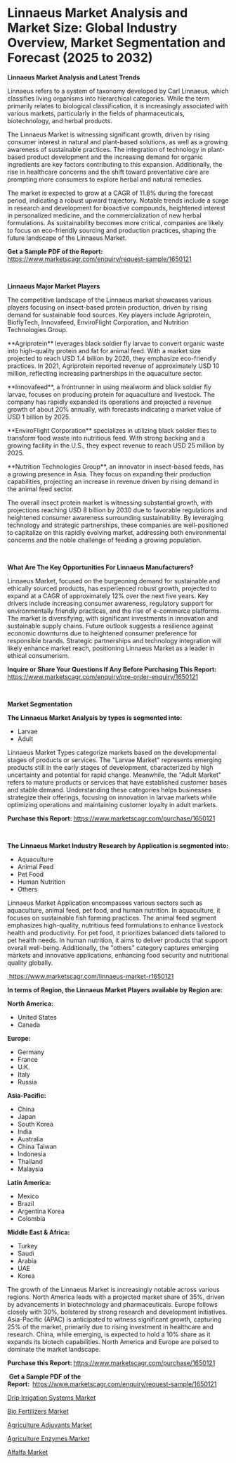 <p><h1>Linnaeus Market Analysis and Market Size: Global Industry Overview, Market Segmentation and Forecast (2025 to 2032)</h1></p><p><strong>Linnaeus Market Analysis and Latest Trends</strong></p>
<p><p>Linnaeus refers to a system of taxonomy developed by Carl Linnaeus, which classifies living organisms into hierarchical categories. While the term primarily relates to biological classification, it is increasingly associated with various markets, particularly in the fields of pharmaceuticals, biotechnology, and herbal products.</p><p>The Linnaeus Market is witnessing significant growth, driven by rising consumer interest in natural and plant-based solutions, as well as a growing awareness of sustainable practices. The integration of technology in plant-based product development and the increasing demand for organic ingredients are key factors contributing to this expansion. Additionally, the rise in healthcare concerns and the shift toward preventative care are prompting more consumers to explore herbal and natural remedies.</p><p>The market is expected to grow at a CAGR of 11.8% during the forecast period, indicating a robust upward trajectory. Notable trends include a surge in research and development for bioactive compounds, heightened interest in personalized medicine, and the commercialization of new herbal formulations. As sustainability becomes more critical, companies are likely to focus on eco-friendly sourcing and production practices, shaping the future landscape of the Linnaeus Market.</p></p>
<p><strong>Get a Sample PDF of the Report:&nbsp;</strong> <a href="https://www.marketscagr.com/enquiry/request-sample/1650121?utm_campaign=1868&utm_medium=2&utm_source=Github&utm_content=ia&utm_term=30032025&utm_id=linnaeus">https://www.marketscagr.com/enquiry/request-sample/1650121</a></p>
<p>&nbsp;</p>
<p><strong>Linnaeus Major Market Players</strong></p>
<p><p>The competitive landscape of the Linnaeus market showcases various players focusing on insect-based protein production, driven by rising demand for sustainable food sources. Key players include Agriprotein, BioflyTech, Innovafeed, EnviroFlight Corporation, and Nutrition Technologies Group.</p><p>**Agriprotein** leverages black soldier fly larvae to convert organic waste into high-quality protein and fat for animal feed. With a market size projected to reach USD 1.4 billion by 2026, they emphasize eco-friendly practices. In 2021, Agriprotein reported revenue of approximately USD 10 million, reflecting increasing partnerships in the aquaculture sector.</p><p>**Innovafeed**, a frontrunner in using mealworm and black soldier fly larvae, focuses on producing protein for aquaculture and livestock. The company has rapidly expanded its operations and projected a revenue growth of about 20% annually, with forecasts indicating a market value of USD 1 billion by 2025.</p><p>**EnviroFlight Corporation** specializes in utilizing black soldier flies to transform food waste into nutritious feed. With strong backing and a growing facility in the U.S., they expect revenue to reach USD 25 million by 2025.</p><p>**Nutrition Technologies Group**, an innovator in insect-based feeds, has a growing presence in Asia. They focus on expanding their production capabilities, projecting an increase in revenue driven by rising demand in the animal feed sector.</p><p>The overall insect protein market is witnessing substantial growth, with projections reaching USD 8 billion by 2030 due to favorable regulations and heightened consumer awareness surrounding sustainability. By leveraging technology and strategic partnerships, these companies are well-positioned to capitalize on this rapidly evolving market, addressing both environmental concerns and the noble challenge of feeding a growing population.</p></p>
<p>&nbsp;</p>
<p><strong>What Are The Key Opportunities For Linnaeus Manufacturers?</strong></p>
<p><p>Linnaeus Market, focused on the burgeoning demand for sustainable and ethically sourced products, has experienced robust growth, projected to expand at a CAGR of approximately 12% over the next five years. Key drivers include increasing consumer awareness, regulatory support for environmentally friendly practices, and the rise of e-commerce platforms. The market is diversifying, with significant investments in innovation and sustainable supply chains. Future outlook suggests a resilience against economic downturns due to heightened consumer preference for responsible brands. Strategic partnerships and technology integration will likely enhance market reach, positioning Linnaeus Market as a leader in ethical consumerism.</p></p>
<p><strong>Inquire or Share Your Questions If Any Before Purchasing This Report:</strong> <a href="https://www.marketscagr.com/enquiry/pre-order-enquiry/1650121?utm_campaign=1868&utm_medium=2&utm_source=Github&utm_content=ia&utm_term=30032025&utm_id=linnaeus">https://www.marketscagr.com/enquiry/pre-order-enquiry/1650121</a></p>
<p>&nbsp;</p>
<p><strong>Market Segmentation</strong></p>
<p><strong>The Linnaeus Market Analysis by types is segmented into:</strong></p>
<p><ul><li>Larvae</li><li>Adult</li></ul></p>
<p><p>Linnaeus Market Types categorize markets based on the developmental stages of products or services. The "Larvae Market" represents emerging products still in the early stages of development, characterized by high uncertainty and potential for rapid change. Meanwhile, the "Adult Market" refers to mature products or services that have established customer bases and stable demand. Understanding these categories helps businesses strategize their offerings, focusing on innovation in larvae markets while optimizing operations and maintaining customer loyalty in adult markets.</p></p>
<p><strong>Purchase this Report:&nbsp;</strong><a href="https://www.marketscagr.com/purchase/1650121?utm_campaign=1868&utm_medium=2&utm_source=Github&utm_content=ia&utm_term=30032025&utm_id=linnaeus">https://www.marketscagr.com/purchase/1650121</a></p>
<p>&nbsp;</p>
<p><strong>The Linnaeus Market Industry Research by Application is segmented into:</strong></p>
<p><ul><li>Aquaculture</li><li>Animal Feed</li><li>Pet Food</li><li>Human Nutrition</li><li>Others</li></ul></p>
<p><p>Linnaeus Market Application encompasses various sectors such as aquaculture, animal feed, pet food, and human nutrition. In aquaculture, it focuses on sustainable fish farming practices. The animal feed segment emphasizes high-quality, nutritious feed formulations to enhance livestock health and productivity. For pet food, it prioritizes balanced diets tailored to pet health needs. In human nutrition, it aims to deliver products that support overall well-being. Additionally, the "others" category captures emerging markets and innovative applications, enhancing food security and nutritional quality globally.</p></p>
<p><a href="https://www.marketscagr.com/linnaeus-market-r1650121?utm_campaign=1868&utm_medium=2&utm_source=Github&utm_content=ia&utm_term=30032025&utm_id=linnaeus">&nbsp;https://www.marketscagr.com/linnaeus-market-r1650121</a></p>
<p><strong>In terms of Region, the Linnaeus Market Players available by Region are:</strong></p>
<p>
    <p> <strong> North America: </strong>
        <ul>
            <li>United States</li>
            <li>Canada</li>
        </ul>
        </p> 
    <p> <strong> Europe: </strong>
        <ul>
            <li>Germany</li>
            <li>France</li>
            <li>U.K.</li>
            <li>Italy</li>
            <li>Russia</li>
        </ul>
        </p> 
    <p> <strong> Asia-Pacific: </strong>
        <ul>
            <li>China</li>
            <li>Japan</li>
            <li>South Korea</li>
            <li>India</li>
            <li>Australia</li>
            <li>China Taiwan</li>
            <li>Indonesia</li>
            <li>Thailand</li>
            <li>Malaysia</li>
        </ul>
        </p> 
    <p> <strong> Latin America: </strong>
        <ul>
            <li>Mexico</li>
            <li>Brazil</li>
            <li>Argentina Korea</li>
            <li>Colombia</li>
        </ul>
        </p> 
    <p> <strong> Middle East & Africa: </strong>
        <ul>
            <li>Turkey</li>
            <li>Saudi</li>
            <li>Arabia</li>
            <li>UAE</li>
            <li>Korea</li>
        </ul>
    </p>
    </p>
<p><p>The growth of the Linnaeus Market is increasingly notable across various regions. North America leads with a projected market share of 35%, driven by advancements in biotechnology and pharmaceuticals. Europe follows closely with 30%, bolstered by strong research and development initiatives. Asia-Pacific (APAC) is anticipated to witness significant growth, capturing 25% of the market, primarily due to rising investment in healthcare and research. China, while emerging, is expected to hold a 10% share as it expands its biotech capabilities. North America and Europe are poised to dominate the market landscape.</p></p>
<p><strong>Purchase this Report: </strong><a href="https://www.marketscagr.com/purchase/1650121?utm_campaign=1868&utm_medium=2&utm_source=Github&utm_content=ia&utm_term=30032025&utm_id=linnaeus">https://www.marketscagr.com/purchase/1650121</a></p>
<p>&nbsp;<strong>Get a Sample PDF of the Report:&nbsp;&nbsp;</strong><a href="https://www.marketscagr.com/enquiry/request-sample/1650121?utm_campaign=1868&utm_medium=2&utm_source=Github&utm_content=ia&utm_term=30032025&utm_id=linnaeus">https://www.marketscagr.com/enquiry/request-sample/1650121</a></p>
<p><strong></strong></p>
<p><p><a href="https://github.com/goliareanoyh/Market-Research-Report-List-1/blob/main/drip-irrigation-systems-market.md?utm_campaign=1868&utm_medium=2&utm_source=Github&utm_content=ia&utm_term=30032025&utm_id=linnaeus">Drip Irrigation Systems Market</a></p><p><a href="https://github.com/Krish2023na/Market-Research-Report-List-7/blob/main/bio-fertilizers-market.md?utm_campaign=1868&utm_medium=2&utm_source=Github&utm_content=ia&utm_term=30032025&utm_id=linnaeus">Bio Fertilizers Market</a></p><p><a href="https://github.com/knazsdadeyvw/Market-Research-Report-List-1/blob/main/agriculture-adjuvants-market.md?utm_campaign=1868&utm_medium=2&utm_source=Github&utm_content=ia&utm_term=30032025&utm_id=linnaeus">Agriculture Adjuvants Market</a></p><p><a href="https://github.com/aarenlazosw3/Market-Research-Report-List-1/blob/main/agriculture-enzymes-market.md?utm_campaign=1868&utm_medium=2&utm_source=Github&utm_content=ia&utm_term=30032025&utm_id=linnaeus">Agriculture Enzymes Market</a></p><p><a href="https://github.com/RickHolmes3/Market-Research-Report-List-7/blob/main/alfalfa-market.md?utm_campaign=1868&utm_medium=2&utm_source=Github&utm_content=ia&utm_term=30032025&utm_id=linnaeus">Alfalfa Market</a></p></p>
